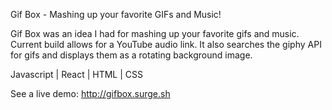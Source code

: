 Gif Box - Mashing up your favorite GIFs and Music!

Gif Box was an idea I had for mashing up your favorite gifs and music. Current build allows for a YouTube audio link. It also searches the giphy API for gifs and displays them as a rotating background image.

Javascript | React | HTML | CSS

See a live demo: http://gifbox.surge.sh
